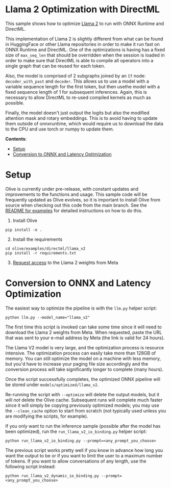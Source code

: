 # Llama 2 Optimization with DirectML <!-- omit in toc -->

This sample shows how to optimize [Llama 2](https://github.com/facebookresearch/llama) to run with ONNX Runtime and DirectML.

This implementation of Llama 2 is slightly different from what can be found in HuggingFace or other Llama repositories in order to make it run fast on ONNX Runtime and DirectML. One of the optimizations is having has a fixed size of `max_seq_len` that should be overridden when the session is loaded in order to make sure that DirectML is able to compile all operators into a single graph that can be reused for each token.

Also, the model is comprised of 2 subgraphs joined by an `If` node: `decoder_with_past` and `decoder`. This allows us to use a model with a variable sequence length for the first token, but then usethe model with a fixed sequence length of 1 for subsequent inferences. Again, this is necessary to allow DirectML to re-used compiled kernels as much as possible.

Finally, the model doesn't just output the logits but also the modified attention mask and rotary embeddings. This is to avoid having to update them outside of onnxruntime, which would require us to download the data to the CPU and use torch or numpy to update them.

**Contents**:
- [Setup](#setup)
- [Conversion to ONNX and Latency Optimization](#conversion-to-onnx-and-latency-optimization)

# Setup

Olive is currently under pre-release, with constant updates and improvements to the functions and usage. This sample code will be frequently updated as Olive evolves, so it is important to install Olive from source when checking out this code from the main branch. See the [README for examples](https://github.com/microsoft/Olive/blob/main/examples/README.md#important) for detailed instructions on how to do this.

1. Install Olive

```
pip install -e .
```

2. Install the requirements

```
cd olive/examples/directml/llama_v2
pip install -r requirements.txt
```

3. [Request access](https://ai.meta.com/resources/models-and-libraries/llama-downloads/) to the Llama 2 weights from Meta


# Conversion to ONNX and Latency Optimization

The easiest way to optimize the pipeline is with the `llm.py` helper script:

```
python llm.py --model_name="llama_v2"
```

The first time this script is invoked can take some time since it will need to download the Llama 2 weights from Meta. When requested, paste the URL that was sent to your e-mail address by Meta (the link is valid for 24 hours).

The Llama V2 model is very large, and the optimization process is resource intensive. The optimization process can easily take more than 128GB of memory. You can still optimize the model on a machine with less memory, but you'd have to increase your paging file size accordingly and the conversion process will take significantly longer to complete (many hours).

Once the script successfully completes, the optimized ONNX pipeline will be stored under `models/optimized/llama_v2`.

Re-running the script with `--optimize` will delete the output models, but it will *not* delete the Olive cache. Subsequent runs will complete much faster since it will simply be copying previously optimized models; you may use the `--clean_cache` option to start from scratch (not typically used unless you are modifying the scripts, for example).

If you only want to run the inference sample (possible after the model has been optimized), run the `run_llama_v2_io_binding.py` helper script:

```
python run_llama_v2_io_binding.py --prompt=<any_prompt_you_choose>
```

The previous script works pretty well if you know in advance how long you want the output to be or if you want to limit the user to a maximum number of tokens. If you want to allow conversations of any length, use the following script instead:

```
python run_llama_v2_dynamic_io_binding.py --prompt=<any_prompt_you_choose>
```
